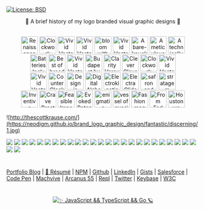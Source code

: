 [![License: BSD](https://badgen.net/badge/license/BSD/orange)](https://opensource.org/licenses/BSD-3-Clause)

<p align="center">
🍰 A brief history of my logo branded visual graphic designs 🚀 <br><br>
</p>


<p align="center">
<img src="https://neodigm.github.io/vivid_vector_alphabet/wasm/vvd.svg" width="44" alt="Renaissance Man Weaponeered Poetry">
<img src="https://neodigm.github.io/vivid_vector_alphabet/wasm/vve.svg" width="44" alt="Clockwork Clever Tricknology">
<img src="https://neodigm.github.io/vivid_vector_alphabet/wasm/vvl.svg" width="44" alt="Vivid Vector Skulduggery">
<img src="https://neodigm.github.io/vivid_vector_alphabet/wasm/vvi.svg" width="44" alt="Vivid Vector indelible">
<img src="https://neodigm.github.io/vivid_vector_alphabet/wasm/vvr.svg" width="44" alt="bloom with the fragrance of mischief">
<img src="https://neodigm.github.io/vivid_vector_alphabet/wasm/vvi.svg" width="44" alt="Vivid Vector Preeminent">
<img src="https://neodigm.github.io/vivid_vector_alphabet/wasm/vvo.svg" width="44" alt="A bare-knuckle bucket of does">
<img src="https://neodigm.github.io/vivid_vector_alphabet/wasm/vvu.svg" width="44" alt="A meticulous merger of form and function.">
<img src="https://neodigm.github.io/vivid_vector_alphabet/wasm/vvs.svg" width="44" alt="A technically superior interior wrapped in a sophisticated exterior.">
<br>
<img src="https://neodigm.github.io/vivid_vector_alphabet/wasm/vvs.svg" width="44" alt="Batteries Included">
<img src="https://neodigm.github.io/vivid_vector_alphabet/wasm/vvt.svg" width="44" alt="Best of breed">
<img src="https://neodigm.github.io/vivid_vector_alphabet/wasm/vvu.svg" width="44" alt="Vivid Vector Skulduggery">
<img src="https://neodigm.github.io/vivid_vector_alphabet/wasm/vvn.svg" width="44" alt="Budapest by Blimp">
<img src="https://neodigm.github.io/vivid_vector_alphabet/wasm/vvn.svg" width="44" alt="Clarity Versus Chaos">
<img src="https://neodigm.github.io/vivid_vector_alphabet/wasm/vvi.svg" width="44" alt="Clever Clevorvoyant">
<img src="https://neodigm.github.io/vivid_vector_alphabet/wasm/vvn.svg" width="44" alt="Clockwork Clevor">
<img src="https://neodigm.github.io/vivid_vector_alphabet/wasm/vvg.svg" width="44" alt="Vivid Vector Compel">
<br>
<img src="https://neodigm.github.io/vivid_vector_alphabet/wasm/vvd.svg" width="44" alt="Vivid Vector Skulduggery">
<img src="https://neodigm.github.io/vivid_vector_alphabet/wasm/vva.svg" width="44" alt="Counter Clock Wise">
<img src="https://neodigm.github.io/vivid_vector_alphabet/wasm/vvz.svg" width="44" alt="Design is content not garish">
<img src="https://neodigm.github.io/vivid_vector_alphabet/wasm/vvz.svg" width="44" alt="Digital Alchemy">
<img src="https://neodigm.github.io/vivid_vector_alphabet/wasm/vvl.svg" width="44" alt="Electrokinetic propulsion ion wind">
<img src="https://neodigm.github.io/vivid_vector_alphabet/wasm/vvi.svg" width="44" alt="Electra Glide">
<img src="https://neodigm.github.io/vivid_vector_alphabet/wasm/vvn.svg" width="44" alt="safron and ginger">
<img src="https://neodigm.github.io/vivid_vector_alphabet/wasm/vvg.svg" width="44" alt="stratagem tapestry">
<br>
<img src="https://neodigm.github.io/vivid_vector_alphabet/wasm/vvb.svg" width="44" alt="Inventive">
<img src="https://neodigm.github.io/vivid_vector_alphabet/wasm/vvr.svg" width="44" alt="Crave Breathtaking">
<img src="https://neodigm.github.io/vivid_vector_alphabet/wasm/vvi.svg" width="44" alt="Feasible Impossibilities">
<img src="https://neodigm.github.io/vivid_vector_alphabet/wasm/vvl.svg" width="44" alt="Evoked Potential">
<img src="https://neodigm.github.io/vivid_vector_alphabet/wasm/vvl.svg" width="44" alt="enigmatic doppelganger">
<img src="https://neodigm.github.io/vivid_vector_alphabet/wasm/vvi.svg" width="44" alt="vessel of quasi-religious longing">
<img src="https://neodigm.github.io/vivid_vector_alphabet/wasm/vva.svg" width="44" alt="Fashion mag shoots">
<img src="https://neodigm.github.io/vivid_vector_alphabet/wasm/vvn.svg" width="44" alt="From Fad to Fundamental">
<img src="https://neodigm.github.io/vivid_vector_alphabet/wasm/vvt.svg" width="44" alt="Houston we have an alternative">
</p>

![http://thescottkrause.com/](https://neodigm.github.io/brand_logo_graphic_design/fantastic/discerning/1.jpg)

![](https://neodigm.github.io/brand_logo_graphic_design/fantastic/discerning/2.webp)
![](https://neodigm.github.io/brand_logo_graphic_design/fantastic/discerning/3.webp)
![](https://neodigm.github.io/brand_logo_graphic_design/fantastic/discerning/23.gif)
![](https://neodigm.github.io/brand_logo_graphic_design/fantastic/discerning/4.webp)
![](https://neodigm.github.io/brand_logo_graphic_design/fantastic/discerning/5.webp)
![](https://neodigm.github.io/brand_logo_graphic_design/fantastic/discerning/6.webp)
![](https://neodigm.github.io/brand_logo_graphic_design/fantastic/discerning/7.webp)
![](https://neodigm.github.io/brand_logo_graphic_design/fantastic/discerning/8.webp)
![](https://neodigm.github.io/brand_logo_graphic_design/fantastic/discerning/9.webp)
![](https://neodigm.github.io/brand_logo_graphic_design/fantastic/discerning/10.webp)
![](https://neodigm.github.io/brand_logo_graphic_design/fantastic/discerning/11.webp)
![](https://neodigm.github.io/brand_logo_graphic_design/fantastic/discerning/12.webp)
![](https://neodigm.github.io/brand_logo_graphic_design/fantastic/discerning/13.webp)
![](https://neodigm.github.io/brand_logo_graphic_design/fantastic/discerning/14.webp)
![](https://neodigm.github.io/brand_logo_graphic_design/fantastic/discerning/15.webp)
![](https://neodigm.github.io/brand_logo_graphic_design/fantastic/discerning/16.webp)
![](https://neodigm.github.io/brand_logo_graphic_design/fantastic/discerning/17.webp)
![](https://neodigm.github.io/brand_logo_graphic_design/fantastic/discerning/18.webp)
![](https://neodigm.github.io/brand_logo_graphic_design/fantastic/discerning/19.webp)
![](https://neodigm.github.io/brand_logo_graphic_design/fantastic/discerning/20.webp)
![](https://neodigm.github.io/brand_logo_graphic_design/fantastic/discerning/21.webp)
![](https://neodigm.github.io/brand_logo_graphic_design/fantastic/discerning/24.webp)
![](https://neodigm.github.io/brand_logo_graphic_design/fantastic/discerning/25.webp)
![](https://neodigm.github.io/brand_logo_graphic_design/fantastic/discerning/26.webp)
![](https://neodigm.github.io/brand_logo_graphic_design/fantastic/discerning/27.webp)
![](https://neodigm.github.io/brand_logo_graphic_design/fantastic/discerning/28.webp)
![](https://neodigm.github.io/brand_logo_graphic_design/fantastic/discerning/the_legend_of_tacocat.jpg)
#
[Portfolio Blog](https://www.theScottKrause.com) |
[🚀 Résumé](https://thescottkrause.com/Arcanus_Scott_C_Krause_2020.pdf) |
[NPM](https://www.npmjs.com/~neodigm) |
[Github](https://github.com/neodigm) |
[LinkedIn](https://www.linkedin.com/in/neodigm55/) |
[Gists](https://gist.github.com/neodigm) |
[Salesforce](https://trailblazer.me/id/skrause) |
[Code Pen](https://codepen.io/neodigm24) |
[Machvive](https://machvive.com/) |
[Arcanus 55](https://www.arcanus55.com/) |
[Repl](https://repl.it/@neodigm) |
[Twitter](https://twitter.com/neodigm24) |
[Keybase](https://keybase.io/neodigm) |
[W3C](https://www.w3.org/users/123844)
#

<p align="center">
  <a target="_blank" href="https://thescottkrause.com/d3_datavis_skills.html">
  <img src="https://repository-images.githubusercontent.com/178555357/2b6ad880-7aa0-11ea-8dde-63e70187e3e9" title="✨ JavaScript && TypeScript && Go 🪐">
  </a>
</p>
